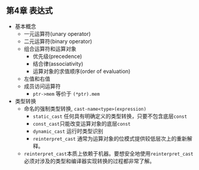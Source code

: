 ## 第4章 表达式
- 基本概念
	- 一元运算符(unary operator)
	- 二元运算符(binary operator)
	- 组合运算符和运算对象
		- 优先级(precedence)
		- 结合律(associativity)
		- 运算对象的求值顺序(order of evaluation)
	- 左值和右值
	- 成员访问运算符
		- `ptr->mem` 等价于 `(*ptr).mem`
- 类型转换
	- 命名的强制类型转换, `cast-name<type>(expression)`
		- `static_cast` 任何具有明确定义的类型转换，只要不包含底层`const`
		- `const_cast`只能改变运算对象的底层`const`
		- `dynamic_cast` 运行时类型识别
		- `reinterpret_cast` 通常为运算对象的位模式提供较低层次上的重新解释。
	- `reinterpret_cast`本质上依赖于机器。要想安全地使用`reinterpret_cast`必须对涉及的类型和编译器实现转换的过程都非常了解。